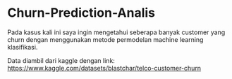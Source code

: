 # Churn-Prediction-Analis

Pada kasus kali ini saya ingin mengetahui seberapa banyak customer yang churn dengan menggunakan metode permodelan machine learning klasifikasi.

Data diambil dari kaggle dengan link: https://www.kaggle.com/datasets/blastchar/telco-customer-churn 
